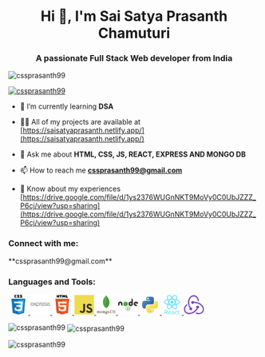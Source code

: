 <h1 align="center">Hi 👋, I'm Sai Satya Prasanth Chamuturi</h1>
<h3 align="center">A passionate Full Stack Web developer from India</h3>

<p align="left"> <img src="https://komarev.com/ghpvc/?username=cssprasanth99&label=Profile%20views&color=0e75b6&style=flat" alt="cssprasanth99" /> </p>

<p align="left"> <a href="https://github.com/ryo-ma/github-profile-trophy"><img src="https://github-profile-trophy.vercel.app/?username=cssprasanth99" alt="cssprasanth99" /></a> </p>

- 🌱 I’m currently learning **DSA**

- 👨‍💻 All of my projects are available at [https://saisatyaprasanth.netlify.app/](https://saisatyaprasanth.netlify.app/)

- 💬 Ask me about **HTML, CSS, JS, REACT, EXPRESS AND MONGO DB**

- 📫 How to reach me **cssprasanth99@gmail.com**

- 📄 Know about my experiences [https://drive.google.com/file/d/1ys2376WUGnNKT9MoVy0C0UbJZZZ_P6cj/view?usp=sharing](https://drive.google.com/file/d/1ys2376WUGnNKT9MoVy0C0UbJZZZ_P6cj/view?usp=sharing)

<h3 align="left">Connect with me:</h3>**cssprasanth99@gmail.com**

<p align="left">
</p>

<h3 align="left">Languages and Tools:</h3>
<p align="left"> <a href="https://www.w3schools.com/css/" target="_blank" rel="noreferrer"> <img src="https://raw.githubusercontent.com/devicons/devicon/master/icons/css3/css3-original-wordmark.svg" alt="css3" width="40" height="40"/> </a> <a href="https://expressjs.com" target="_blank" rel="noreferrer"> <img src="https://raw.githubusercontent.com/devicons/devicon/master/icons/express/express-original-wordmark.svg" alt="express" width="40" height="40"/> </a> <a href="https://www.w3.org/html/" target="_blank" rel="noreferrer"> <img src="https://raw.githubusercontent.com/devicons/devicon/master/icons/html5/html5-original-wordmark.svg" alt="html5" width="40" height="40"/> </a> <a href="https://developer.mozilla.org/en-US/docs/Web/JavaScript" target="_blank" rel="noreferrer"> <img src="https://raw.githubusercontent.com/devicons/devicon/master/icons/javascript/javascript-original.svg" alt="javascript" width="40" height="40"/> </a> <a href="https://www.mongodb.com/" target="_blank" rel="noreferrer"> <img src="https://raw.githubusercontent.com/devicons/devicon/master/icons/mongodb/mongodb-original-wordmark.svg" alt="mongodb" width="40" height="40"/> </a> <a href="https://nodejs.org" target="_blank" rel="noreferrer"> <img src="https://raw.githubusercontent.com/devicons/devicon/master/icons/nodejs/nodejs-original-wordmark.svg" alt="nodejs" width="40" height="40"/> </a> <a href="https://www.python.org" target="_blank" rel="noreferrer"> <img src="https://raw.githubusercontent.com/devicons/devicon/master/icons/python/python-original.svg" alt="python" width="40" height="40"/> </a> <a href="https://reactjs.org/" target="_blank" rel="noreferrer"> <img src="https://raw.githubusercontent.com/devicons/devicon/master/icons/react/react-original-wordmark.svg" alt="react" width="40" height="40"/> </a> <a href="https://redux.js.org" target="_blank" rel="noreferrer"> <img src="https://raw.githubusercontent.com/devicons/devicon/master/icons/redux/redux-original.svg" alt="redux" width="40" height="40"/> </a> </p>

<p><img align="left" src="https://github-readme-stats.vercel.app/api/top-langs?username=cssprasanth99&show_icons=true&locale=en&layout=compact" alt="cssprasanth99" /></p>

<p>&nbsp;<img align="center" src="https://github-readme-stats.vercel.app/api?username=cssprasanth99&show_icons=true&locale=en" alt="cssprasanth99" /></p>

<p><img align="center" src="https://github-readme-streak-stats.herokuapp.com/?user=cssprasanth99&" alt="cssprasanth99" /></p>
